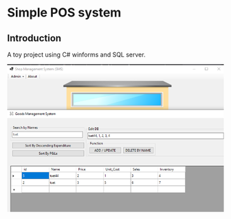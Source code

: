 # Simple POS system

## Introduction
A toy project using C# winforms and SQL server.

![Screenshot](https://github.com/DoubleSpicy/simple-pos-/blob/main/pic/screenshot.PNG?raw=true)